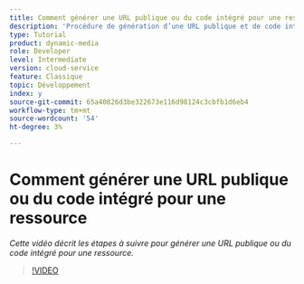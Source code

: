 ```yaml
---
title: Comment générer une URL publique ou du code intégré pour une ressource
description: 'Procédure de génération d’une URL publique et de code intégré pour une ressource dans Dynamic Media '
type: Tutorial
product: dynamic-media
role: Developer
level: Intermediate
version: cloud-service
feature: Classique
topic: Développement
index: y
source-git-commit: 65a40826d3be322673e116d98124c3cbfb1d6eb4
workflow-type: tm+mt
source-wordcount: '54'
ht-degree: 3%

---
```



# Comment générer une URL publique ou du code intégré pour une ressource

*Cette vidéo décrit les étapes à suivre pour générer une URL publique ou du code intégré pour une ressource.*

>[!VIDEO](https://video.tv.adobe.com/v/335364?quality=9&learn=on)
